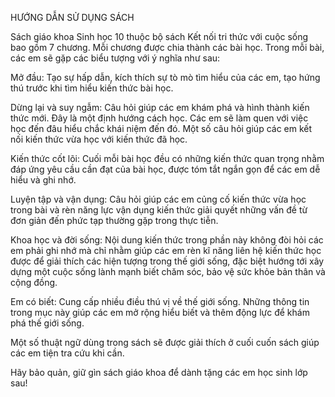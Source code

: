 HƯỚNG DẪN SỬ DỤNG SÁCH

Sách giáo khoa Sinh học 10 thuộc bộ sách Kết nối tri thức với cuộc sống bao gồm 7 chương. Mỗi chương được chia thành các bài học. Trong mỗi bài, các em sẽ gặp các biểu tượng với ý nghĩa như sau:

Mở đầu: Tạo sự hấp dẫn, kích thích sự tò mò tìm hiểu của các em, tạo hứng thú trước khi tìm hiểu kiến thức bài học.

Dừng lại và suy ngẫm: Câu hỏi giúp các em khám phá và hình thành kiến thức mới. Đây là một định hướng cách học. Các em sẽ làm quen với việc học đến đâu hiểu chắc khái niệm đến đó. Một số câu hỏi giúp các em kết nối kiến thức vừa học với kiến thức đã học.

Kiến thức cốt lõi: Cuối mỗi bài học đều có những kiến thức quan trọng nhằm đáp ứng yêu cầu cần đạt của bài học, được tóm tắt ngắn gọn để các em dễ hiểu và ghi nhớ.

Luyện tập và vận dụng: Câu hỏi giúp các em củng cố kiến thức vừa học trong bài và rèn năng lực vận dụng kiến thức giải quyết những vấn đề từ đơn giản đến phức tạp thường gặp trong thực tiễn.

Khoa học và đời sống: Nội dung kiến thức trong phần này không đòi hỏi các em phải ghi nhớ mà chỉ nhằm giúp các em rèn kĩ năng liên hệ kiến thức học được để giải thích các hiện tượng trong thế giới sống, đặc biệt hướng tới xây dựng một cuộc sống lành mạnh biết chăm sóc, bảo vệ sức khỏe bản thân và cộng đồng.

Em có biết: Cung cấp nhiều điều thú vị về thế giới sống. Những thông tin trong mục này giúp các em mở rộng hiểu biết và thêm động lực để khám phá thế giới sống.

Một số thuật ngữ dùng trong sách sẽ được giải thích ở cuối cuốn sách giúp các em tiện tra cứu khi cần.

Hãy bảo quản, giữ gìn sách giáo khoa
để dành tặng các em học sinh lớp sau!